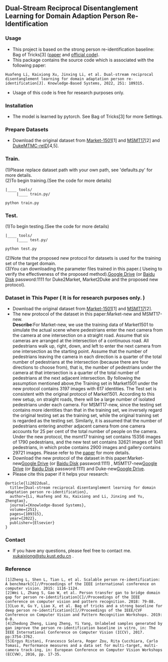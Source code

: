## Dual-Stream Reciprocal Disentanglement Learning for Domain Adaption Person Re-Identification

### Usage
- This project is based on the strong person re-identification baseline: Bag of Tricks[3] ([paper](https://openaccess.thecvf.com/content_CVPRW_2019/papers/TRMTMCT/Luo_Bag_of_Tricks_and_a_Strong_Baseline_for_Deep_Person_CVPRW_2019_paper.pdf) and [official code](https://github.com/michuanhaohao/reid-strong-baseline)).
- This package contains the source code which is associated with the following paper:
```
Huafeng Li, Kaixiong Xu, Jinxing Li, et al. Dual-stream reciprocal disentanglement learning for domain adaptation person re-identification[J]. Knowledge-Based Systems, 2022, 251: 109315.
```
- Usage of this code is free for research purposes only. 

### Installation
- The model is learned by pytorch. See Bag of Tricks[3] for more Settings.

### Prepare Datasets
- Download the original dataset from [Market-1501](https://www.cv-foundation.org/openaccess/content_iccv_2015/papers/Zheng_Scalable_Person_Re-Identification_ICCV_2015_paper.pdf)[1] and [MSMT17](https://openaccess.thecvf.com/content_cvpr_2018/papers/Wei_Person_Transfer_GAN_CVPR_2018_paper.pdf)[2] and [DukeMTMC-reID](https://openaccess.thecvf.com/content_ICCV_2017/papers/Zheng_Unlabeled_Samples_Generated_ICCV_2017_paper.pdf)[4,5].

### Train.  
(1)Please replace dataset path with your own path, see 'defaults.py' for more details.    
(2)To begin training.(See the code for more details)
```
|____ tools/
     |____ train.py/
```  
```
python train.py
```
### Test.   
(1)To begin testing.(See the code for more details)  
```
|____ tools/
     |____ test.py/
```  
```
python test.py
```
(2)Note that the proposed new protocol for datasets is used for the training set of the target domain.  
(3)You can downloading the parameter files trained in this paper.( Useing to verify the effectiveness of the proposed method).[Google Drive](https://drive.google.com/drive/folders/1KBUeVGO3WYPVf-ZXdhRObN5UJEyShR3W?usp=sharing) (or  [Baidu Disk](https://pan.baidu.com/s/1wptgchIhqqxI7tg2cSeT7Q) password:1111 for Duke2Market, Market2Duke and the proposed new protocol).

### Dataset in This Paper ( It is for research purposes only. )

- Download the original dataset from [Market-1501](https://www.cv-foundation.org/openaccess/content_iccv_2015/papers/Zheng_Scalable_Person_Re-Identification_ICCV_2015_paper.pdf)[1] and [MSMT17](https://openaccess.thecvf.com/content_cvpr_2018/papers/Wei_Person_Transfer_GAN_CVPR_2018_paper.pdf)[2].
- The new protocol of the dataset in this paper:Market-new and MSMT17-new.  
**Describe**:For Market-new, we use the training data of Market1501 to simulate the actual scene where pedestrians enter the next camera from the camera at one intersection on a straight road. Assume that six cameras are arranged at the intersection of a continuous road. All pedestrians walk up, right, down, and left to enter the next camera from one intersection as the starting point. Assume that the number of pedestrians leaving the camera in each direction is a quarter of the total number of pedestrians at the intersection (because there are four directions to choose from), that is, the number of pedestrians under the camera at that intersection is a quarter of the total number of pedestrians at the next adjacent intersection. By following the assumption mentioned above,the Training set in Market1501 under the new protocol contains 3197 images with 617 identities. The Test set is consistent with the original protocol of Market1501. According to this new setup, on straight roads, there will be a large number of isolated pedestrians under each camera. For MSMT17-new, since the testing set contains more identities than that in the training set, we inversely regard the original testing set as the training set, while the original training set is regarded as the testing set. Similarly, it is assumed that the number of pedestrians entering another adjacent camera from one camera accounts for 25 per cent of the total number of people on the camera. Under the new protocol, the msmt17 training set contains 15356 images of 1790 pedestrians, and the new test set contains 32621 images of 1041 pedestrians, in which probe contains 2900 images and gallery contains 29721 images. Please refer to the [paper](https://arxiv.org/pdf/2106.13929.pdf) for more details.
- Download the new protocol of the dataset in this paper:Market-new[Google Drive](https://drive.google.com/file/d/1hxrwLuW6jyP91Lxl4xXIJD7N63ggh1XK/view?usp=sharing) (or  [Baidu Disk](https://pan.baidu.com/s/1I0IIeZKm38V2PFi3VRmYUg) password:1111) , MSMT17-new[Google Drive](https://drive.google.com/file/d/1jnLk1RbgWWqYFHFdqRVtbn76i8dgRLI5/view?usp=sharing) (or  [Baidu Disk](https://pan.baidu.com/s/1I0IIeZKm38V2PFi3VRmYUg) password:1111) and Duke-new[Google Drive](https://drive.google.com/file/d/1-yunylh7z4mY-uMzUPdwOBKw9x9sUhST/view?usp=sharing
).  
- Please cite this paper if it helps your research:  
```
@article{li2022dual,
  title={Dual-stream reciprocal disentanglement learning for domain adaptation person re-identification},
  author={Li, Huafeng and Xu, Kaixiong and Li, Jinxing and Yu, Zhengtao},
  journal={Knowledge-Based Systems},
  volume={251},
  pages={109315},
  year={2022},
  publisher={Elsevier}
}
```
### Contact
- If you have any questions, please feel free to contact me. [xukaixiong@stu.kust.edu.cn](xukaixiong@stu.kust.edu.cn) . 

### Reference
```
[1]Zheng L, Shen L, Tian L, et al. Scalable person re-identification: A benchmark[C]//Proceedings of the IEEE international conference on computer vision. 2015: 1116-1124.  
[2]Wei L, Zhang S, Gao W, et al. Person transfer gan to bridge domain gap for person re-identification[C]//Proceedings of the IEEE conference on computer vision and pattern recognition. 2018: 79-88.
[3]Luo H, Gu Y, Liao X, et al. Bag of tricks and a strong baseline for deep person re-identification[C]//Proceedings of the IEEE/CVF Conference on Computer Vision and Pattern Recognition Workshops. 2019: 0-0.
[4]Zhedong Zheng, Liang Zheng, Yi Yang, Unlabeled samples generated by gan improve the person re-identification baseline in vitro, in: The IEEE International Conference on Computer Vision (ICCV), 2017. pp:3754-3762.
[5]Ergys Ristani, Francesco Solera, Roger Zou, Rita Cucchiara, Carlo Tomasi, Performance measures and a data set for multi-target, multi-camera track-ing, in: European Conference on Computer Vision Workshops (ECCVW), 2016, pp. 17-35.
```
